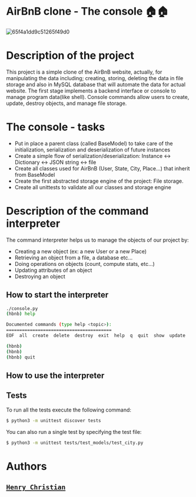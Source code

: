 # AirBnB clone - The console 🏠🏠

![65f4a1dd9c51265f49d0](https://github.com/user-attachments/assets/67c321ca-a5ba-44b3-8778-87ef1a43e4ce)


# Description of the project

This project is a simple clone of the AirBnB website, actually, for manipulating the data including; creating, storing, deleting the data in file storage and also in MySQL database that will automate the data for actual website. The first stage implements a backend interface or console to manage program data(like shell). Console commands allow users to create, update, destroy objects, and manage file storage. 

# The console - tasks
-  Put in place a parent class (called BaseModel) to take care of the initialization, serialization and deserialization of  future instances <br>
-  Create a simple flow of serialization/deserialization: Instance <-> Dictionary <-> JSON string <-> file
-  Create all classes used for AirBnB (User, State, City, Place…) that inherit from BaseModel
-  Create the first abstracted storage engine of the project: File storage.
-  Create all unittests to validate all our classes and storage engine


# Description of the command interpreter

The command interpreter helps us to manage the objects of our project by:

- Creating a new object (ex: a new User or a new Place)
- Retrieving an object from a file, a database etc…
- Doing operations on objects (count, compute stats, etc…)
- Updating attributes of an object
- Destroying an object

## How to start the interpreter

```bash
./console.py
(hbnb) help

Documented commands (type help <topic>):
========================================
EOF  all  create  delete  destroy  exit  help  q  quit  show  update

(hbnb) 
(hbnb) 
(hbnb) quit

```

## How to use the interpreter

## Tests
To run all the tests execute the following command:

```bash
$ python3 -m unittest discover tests
```
You can also run a single test by specifying the test file:

```bash
$ python3 -m unittest tests/test_models/test_city.py

```


# Authors

## [`Henry Christian`](https://www.linkedin.com/in/henry-christian-parfait-uhiriwe-2a6340238?utm_source=share&utm_campaign=share_via&utm_content=profile&utm_medium=android_app)
